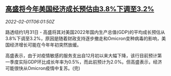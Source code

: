 <!--1643697062000-->
[高盛将今年美国经济成长预估由3.8%下调至3.2%](https://cn.reuters.com/article/gs-us-gdp-forecast-0201-idCNKBS2K62FY)
------

<div><i>2022-02-01T06:01:50Z</i></div><p>路透纽约1月31日 - 高盛将其对美国2022年国内生产总值(GDP)的平均成长预估从3.8%下调至3.2%，原因是随着财政支持逐步撤走和Omicron变种病毒的影响，美国经济增长可能在今年年初突然放缓。</p><p>高盛表示，由于对疫情敏感的服务支出自12月初以来大幅下降，该行目前预计第一季度实际GDP环比成长年率为0.5%，而此前预计为2.0%。但高盛表示，经济可能很快从Omicron疫情中复苏。(完)</p>
